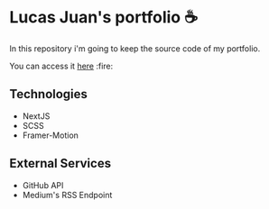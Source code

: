 # Lucas Juan's portfolio :coffee:

<p>In this repository i'm going to keep the source code of my portfolio.</p>

<p>You can access it <a target="_blank" href="https://www.lucasjsdev.com/">here</a> :fire:</p> 

## Technologies 

<ul>
    <li>NextJS</li>
    <li>SCSS</li>
    <li>Framer-Motion</li>
</ul>

## External Services

<ul>
    <li>GitHub API</li>
    <li>Medium's RSS Endpoint</li>
</ul>

